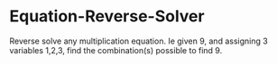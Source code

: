 # Equation-Reverse-Solver
Reverse solve any multiplication equation. Ie given 9, and assigning 3 variables 1,2,3, find the combination(s) possible to find 9.

